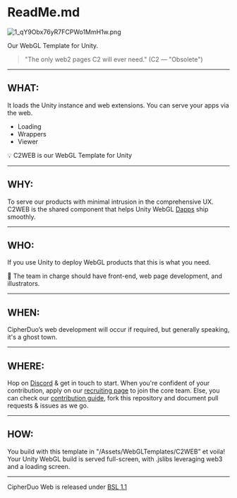# ReadMe.md

![1_qY9Obx76yR7FCPWo1MmH1w.png](ReadMe%20md%203ee3f/1_qY9Obx76yR7FCPWo1MmH1w.png)

Our WebGL Template for Unity.

> "The only web2 pages C2 will ever need."
(C2 ― "Obsolete")
> 

---

## WHAT:

It loads the Unity instance and web extensions. You can serve your apps via the web.

- Loading
- Wrappers
- Viewer

<aside>
💡 C2WEB is our WebGL Template for Unity

</aside>

---

## WHY:

To serve our products with minimal intrusion in the comprehensive UX. C2WEB is the shared component that helps Unity WebGL [Dapps](https://ethereum.org/en/developers/docs/dapps/) ship smoothly.

---

## WHO:

If you use Unity to deploy WebGL products that this is what you need.

<aside>
👥 The team in charge should have front-end, web page development, and illustrators.

</aside>

---

## WHEN:

CipherDuo’s web development will occur if required, but generally speaking, it's a ghost town.

---

## WHERE:

Hop on [Discord](https://discord.com/invite/wBEbPMkrpW) & get in touch to start. When you're confident of your contribution, apply on our [recruiting page](https://job.cipherduo.org/) to join the core team. Else, you can check our [contribution guide](https://github.com/CipherDuo/C2WEB/blob/master/CONTRIBUTING.md), fork this repository and document pull requests & issues as we go.

---

## HOW:

You build with this template in "/Assets/WebGLTemplates/C2WEB” et voila! Your Unity WebGL build is served full-screen, with .jslibs leveraging web3 and a loading screen.

---

CipherDuo Web is released under [BSL 1.1](https://github.com/CipherDuo/C2WEB/blob/master/CONTRIBUTING.md)